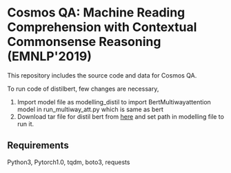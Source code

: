 # Cosmos QA: Machine Reading Comprehension with Contextual Commonsense Reasoning (EMNLP'2019)

This repository includes the source code and data for Cosmos QA.

To run code of distilbert, few changes are necessary,
1. Import model file as modelling_distil to import BertMultiwayattention model in run_multiway_att.py which is same as bert
2. Download tar file for distil bert from [here](https://drive.google.com/file/d/10gLGcxPNaNorV2hF8Msr_XF4O7N8pgN5/view?usp=sharing) and set path in modelling file to run it.

## Requirements

Python3, Pytorch1.0, tqdm, boto3, requests
